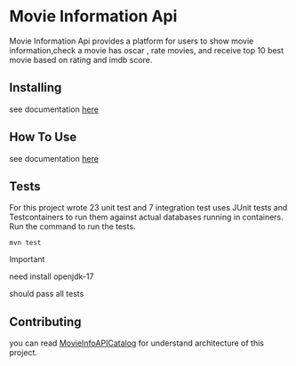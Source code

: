 # Movie Information Api
Movie Information Api provides a platform for users to show movie information,check a movie has oscar , rate movies, and receive top 10 best movie based on rating and imdb score.

## Installing
see documentation [here](docs/how_to_run.md)

## How To Use
see documentation [here](docs/how_to_test.md)

## Tests
For this project wrote 23 unit test and 7 integration test uses JUnit tests and Testcontainers to run them against actual databases running in containers.
Run the command to run the tests.
```shell
mvn test
```
> [!IMPORTANT] 
> need install openjdk-17

should pass all tests

## Contributing
you can read [MovieInfoAPICatalog](docs/MovieInfoAPICatalog.pdf) for understand architecture of this project.


